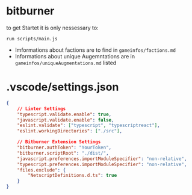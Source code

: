 # bitburner

to get Startet it is only nessessary to:

```
run scripts/main.js
```

- Imformations about factions are to find in `gameinfos/factions.md`
- Informations about unique Augemntations are in `gameinfos/uniqueAugmentations.md` listed

# .vscode/settings.json

```json
{
	// Linter Settings
	"typescript.validate.enable": true,
	"javascript.validate.enable": false,
	"eslint.validate": ["typescript", "typescriptreact"],
	"eslint.workingDirectories": ["./src"],

	// Bitburner Extension Settings
	"bitburner.authToken": "YourToken",
	"bitburner.scriptRoot": "./dist/",
	"javascript.preferences.importModuleSpecifier": "non-relative",
	"typescript.preferences.importModuleSpecifier": "non-relative",
	"files.exclude": {
		"NetscriptDefinitions.d.ts": true
	}
}
```
